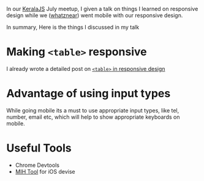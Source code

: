 <!--


---
 "Slides : keralaJS July meetup: Going mobile"
excerpt: "Slides: Going mobile"
date: 2014-08-11 00:00:00 IST
updated: 2014-08-11 00:00:00 IST
categories: talks
tags: talks
---

-->
<!DOCTYPE html>
<html>

<head>
  <title>basic-git-workflow</title>
  <meta charset="utf-8">
  <meta name="viewport" content="width=device-width, initial-scale=1.0">

  <link rel="stylesheet" href="./css/bootstrap.css">
  <link rel="stylesheet" href="./css/bootstrap.grid.css">
  <link rel="stylesheet" href="./css/bootstrap.min.css">
  <link rel="stylesheet" href="./css/bootstrap-reboot.min.css">
  <link rel="stylesheet" href="./css/bootstrap.css.map">
  <link rel="stylesheet" href="./css/blog-home.css">
  <link rel="stylesheet" href="./css/prism.css">
  <script async defer src="./css/prism.js"></script>
</head>

<body>

In our [KeralaJS](http://keralajs.org) July meetup, I given a talk on things I learned on responsive design while we ([whatznear](https://whatznear.com)) went mobile with our responsive design.

In summary, Here is the things I discussed in my talk

# Making `<table>` responsive

I already wrote a detailed post on [`<table>` in responsive design](/2014/07/css-table-in-responsive-design.html)

# Advantage of using input types

While going mobile its a must to use appropriate input types, like tel, number, email etc, which will help to show appropriate keyboards on mobile.

# Useful Tools

- Chrome Devtools
- [MIH Tool](http://www.iunbug.com/mihtool) for iOS devise

<script async class="speakerdeck-embed" data-id="4a59ab0000460132d23e26e027f8fa10" data-ratio="1.29456384323641" src="//speakerdeck.com/assets/embed.js"></script>
